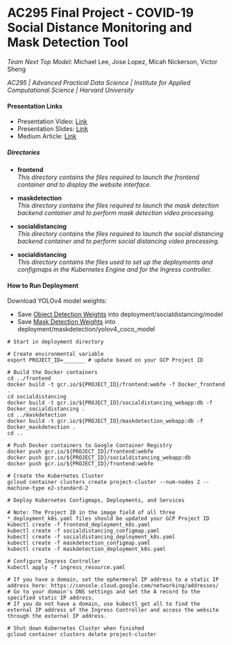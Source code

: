 # AC295 Final Project - COVID-19 Social Distance Monitoring and Mask Detection Tool

*Team Next Top Model*: Michael Lee, Jose Lopez, Micah Nickerson, Victor Sheng

*AC295 | Advanced Practical Data Science | Institute for Applied Computational Science | Harvard University*  

#### Presentation Links
- Presentation Video: [Link](https://drive.google.com/file/d/1H1G7l9GzJv0wj8EKw1QZMpf60dOB_iMP/view?usp=sharing) <br/>
- Presentation Slides: [Link](https://docs.google.com/presentation/d/1eFaaRnLNPVHD59aLsPiCW_Clw-IgCtz4onPosaxBjn8/edit?usp=sharing) <br/>
- Medium Article: [Link](https://medium.com/p/52b13d101385/edit) 

##### Directories 
- **frontend** <br/>
*This directory contains the files required to launch the frontend container and to display the website interface.*

- **maskdetection** <br/>
*This directory contains the files required to launch the mask detection backend container and to perform mask detection video processing.*

- **socialdistancing** <br/>
*This directory contains the files required to launch the social distancing backend container and to perform social distancing video processing.*

- **socialdistancing** <br/>
*This directory contains the files used to set up the deployments and configmaps in the Kubernetes Engine and for the Ingress controller.*


#### How to Run Deployment

Download YOLOv4 model weights: <br/>
* Save [Object Detection Weights](https://github.com/AlexeyAB/darknet/releases/download/darknet_yolo_v3_optimal/yolov4.weights) into deployment/socialdistancing/model
* Save [Mask Detection Weights](https://drive.google.com/file/d/1kwA_9aEDCjQQnCEmiHI_b9NsCoO1IbTh/view?usp=sharing) into deployment/maskdetection/yolov4_coco_model

```shell
# Start in deployment directory

# Create environmental variable 
export PROJECT_ID=_______ # update based on your GCP Project ID

# Build the Docker containers
cd ../frontend
docker build -t gcr.io/${PROJECT_ID}/frontend:webfe -f Docker_frontend .
cd socialdistancing
docker build -t gcr.io/${PROJECT_ID}/socialdistancing_webapp:db -f Docker_socialdistancing .
cd ../maskdetection
docker build -t gcr.io/${PROJECT_ID}/maskdetection_webapp:db -f Docker_maskdetection .
cd ..

# Push Docker containers to Google Container Registry
docker push gcr.io/${PROJECT_ID}/frontend:webfe
docker push gcr.io/${PROJECT_ID}/socialdistancing_webapp:db
docker push gcr.io/${PROJECT_ID}/frontend:webfe

# Create the Kubernetes Cluster 
gcloud container clusters create project-cluster --num-nodes 2 --machine-type e2-standard-2

# Deploy Kubernetes Configmaps, Deployments, and Services

# Note: The Project ID in the image field of all three *_deployment_k8s.yaml files should be updated your GCP Project ID
kubectl create -f frontend_deployment_k8s.yaml
kubectl create -f socialdistancing_configmap.yaml
kubectl create -f socialdistancing_deployment_k8s.yaml
kubectl create -f maskdetection_configmap.yaml
kubectl create -f maskdetection_deployment_k8s.yaml

# Configure Ingress Controller
kubectl apply -f ingress_resource.yaml

# If you have a domain, set the ephermeral IP address to a static IP address here: https://console.cloud.google.com/networking/addresses/
# Go to your domain's DNS settings and set the A record to the specified static IP address.
# If you do not have a domain, use kubectl get all to find the external IP address of the Ingress Controller and access the website through the external IP address.

# Shut down Kubernetes Cluster when finished 
gcloud container clusters delete project-cluster
```
